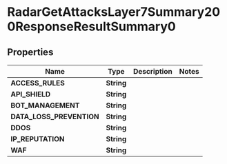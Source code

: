 

# RadarGetAttacksLayer7Summary200ResponseResultSummary0


## Properties

| Name | Type | Description | Notes |
|------------ | ------------- | ------------- | -------------|
|**ACCESS_RULES** | **String** |  |  |
|**API_SHIELD** | **String** |  |  |
|**BOT_MANAGEMENT** | **String** |  |  |
|**DATA_LOSS_PREVENTION** | **String** |  |  |
|**DDOS** | **String** |  |  |
|**IP_REPUTATION** | **String** |  |  |
|**WAF** | **String** |  |  |



